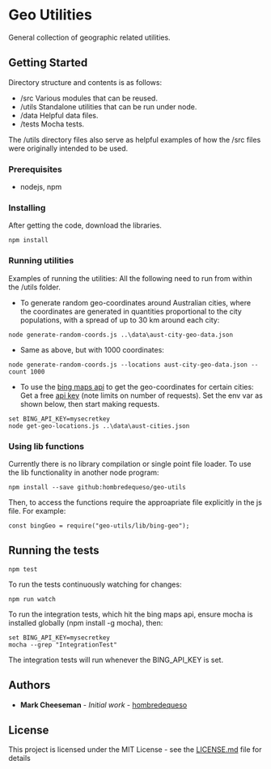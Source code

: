 # Geo Utilities

General collection of geographic related utilities.

## Getting Started

Directory structure and contents is as follows:
* /src      Various modules that can be reused.
* /utils    Standalone utilities that can be run under node.
* /data     Helpful data files.
* /tests    Mocha tests.

The /utils directory files also serve as helpful examples of how the /src files were originally intended to be used.

### Prerequisites

* nodejs, npm

### Installing

After getting the code, download the libraries.
```
npm install
```

### Running utilities

Examples of running the utilities:
All the following need to run from within the /utils folder.

* To generate random geo-coordinates around Australian cities, where the coordinates are generated in quantities proportional to the city populations, with a spread of up to 30 km around each city:
```
node generate-random-coords.js ..\data\aust-city-geo-data.json
```

* Same as above, but with 1000 coordinates:
```
node generate-random-coords.js --locations aust-city-geo-data.json --count 1000
```

* To use the [bing maps api](https://msdn.microsoft.com/en-us/library/dd877180.aspx) to get the geo-coordinates for certain cities:
Get a free [api key](https://msdn.microsoft.com/en-us/library/ff428642.aspx) (note limits on number of requests).
Set the env var as shown below, then start making requests.

```
set BING_API_KEY=mysecretkey
node get-geo-locations.js ..\data\aust-cities.json
```

### Using lib functions

Currently there is no library compilation or single point file loader. To use the lib functionality in another node program:

```
npm install --save github:hombredequeso/geo-utils
```

Then, to access the functions require the approapriate file explicitly in the js file. For example:
```
const bingGeo = require("geo-utils/lib/bing-geo");
```

## Running the tests

```
npm test
```

To run the tests continuously watching for changes:

```
npm run watch
```

To run the integration tests, which hit the bing maps api, ensure mocha is installed globally (npm install -g mocha), then:

```
set BING_API_KEY=mysecretkey
mocha --grep "IntegrationTest"
```

The integration tests will run whenever the BING_API_KEY is set.

## Authors

* **Mark Cheeseman** - *Initial work* - [hombredequeso](https://github.com/hombredequeso)

## License

This project is licensed under the MIT License - see the [LICENSE.md](LICENSE.md) file for details

